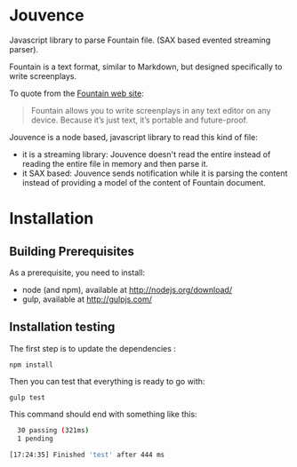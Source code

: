 # Jouvence

Javascript library to parse Fountain file. (SAX based evented streaming parser).

Fountain is a text format, similar to Markdown, but designed specifically
to write screenplays.

To quote from the [Fountain web site](http://fountain.io/):

> Fountain allows you to write screenplays in any text editor on any device. Because it’s just text, it’s portable and future-proof.

Jouvence is a node based, javascript library to read this kind of file:

* it is a streaming library: Jouvence doesn't read the entire instead of reading the entire file in memory and then parse it.
* it SAX based: Jouvence sends notification while it is parsing the content instead of providing a model of the content of Fountain document.

# Installation

## Building Prerequisites
As a prerequisite, you need to install:

* node (and npm), available at http://nodejs.org/download/
* gulp, available at http://gulpjs.com/

## Installation testing

The first step is to update the dependencies :

    npm install
    
Then you can test that everything is ready to go with:

    gulp test

This command should end with something like this:

```bash
  30 passing (321ms)
  1 pending

[17:24:35] Finished 'test' after 444 ms
```

